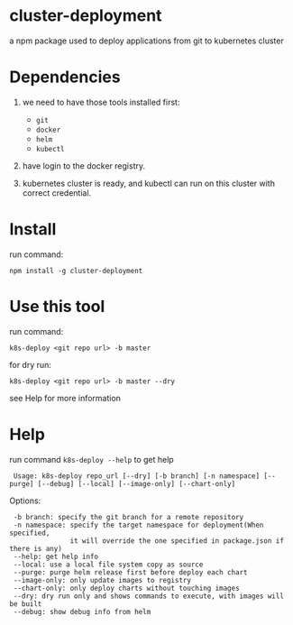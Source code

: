 # cluster-deployment
a npm package used to deploy applications from git to kubernetes cluster

# Dependencies

1. we need to have those tools installed first:

    * `git`
    * `docker`
    * `helm`
    * `kubectl`

2. have login to the docker registry.

3. kubernetes cluster is ready, and kubectl can run on this cluster with correct credential.

# Install

run command:

`npm install -g cluster-deployment`

# Use this tool

run command:

`k8s-deploy <git repo url> -b master`

for dry run:

`k8s-deploy <git repo url> -b master --dry`

see Help for more information

# Help

run command `k8s-deploy --help` to get help

`
 Usage: k8s-deploy repo_url [--dry] [-b branch] [-n namespace] [--purge] [--debug] [--local] [--image-only] [--chart-only]`

 Options:

     -b branch: specify the git branch for a remote repository
     -n namespace: specify the target namespace for deployment(When specified,
                   it will override the one specified in package.json if there is any)
     --help: get help info
     --local: use a local file system copy as source
     --purge: purge helm release first before deploy each chart
     --image-only: only update images to registry
     --chart-only: only deploy charts without touching images
     --dry: dry run only and shows commands to execute, with images will be built
     --debug: show debug info from helm
